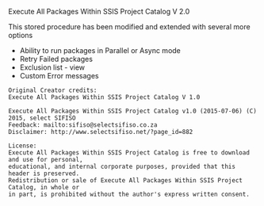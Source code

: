 
Execute All Packages Within SSIS Project Catalog V 2.0

This stored procedure has been modified and extended with several more options
- Ability to run packages in Parallel or Async mode
- Retry Failed packages
- Exclusion list - view
- Custom Error messages




```
Original Creator credits:
Execute All Packages Within SSIS Project Catalog V 1.0

Execute All Packages Within SSIS Project Catalog v1.0 (2015-07-06) (C) 2015, select SIFISO
Feedback: mailto:sifiso@selectsifiso.co.za
Disclaimer: http://www.selectsifiso.net/?page_id=882

License:
Execute All Packages Within SSIS Project Catalog is free to download and use for personal, 
educational, and internal corporate purposes, provided that this header is preserved. 
Redistribution or sale of Execute All Packages Within SSIS Project Catalog, in whole or 
in part, is prohibited without the author's express written consent.
```

